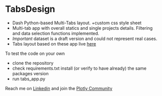 # TabsDesign
+ Dash Python-based Multi-Tabs layout. 
+custom css style sheet
+ Multi-tab app with overall statics and single projects details. Filtering and data selection functions implemented.
+ *Important* dataset is a draft version and could not represent real cases. 
+ Tabs layout based on these app live [here](http://www.defichain-proposals.com/)

To test the code on your own
+ clone the repository 
+ check requirements.txt install (or verify to have already) the same packages version
+ run tabs_app.py

Reach me on [Linkedin](linkedin.com/in/laura-lorenzi-14885a12) and join the [Plotly Community](https://community.plotly.com/)
